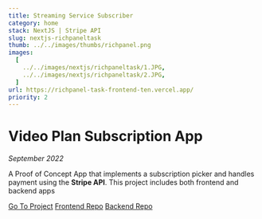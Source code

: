 ```yaml
---
title: Streaming Service Subscriber
category: home
stack: NextJS | Stripe API
slug: nextjs-richpaneltask
thumb: ../../images/thumbs/richpanel.png
images:
  [
    ../../images/nextjs/richpaneltask/1.JPG,
    ../../images/nextjs/richpaneltask/2.JPG,
  ]
url: https://richpanel-task-frontend-ten.vercel.app/
priority: 2
---
```


# Video Plan Subscription App

_September 2022_

A Proof of Concept App that implements a subscription picker and handles payment using the **Stripe API**. This project includes both frontend and backend apps

[Go To Project](https://richpanel-task-frontend-ten.vercel.app/)
[Frontend Repo](https://github.com/ajaytitus1386/richpanel-task-frontend)
[Backend Repo](https://github.com/ajaytitus1386/richpanel-task-backend)
